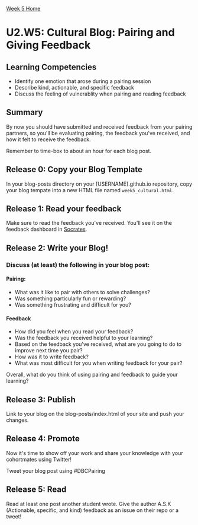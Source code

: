 [Week 5 Home](../)

# U2.W5: Cultural Blog: Pairing and Giving Feedback

## Learning Competencies
- Identify one emotion that arose during a pairing session
- Describe kind, actionable, and specific feedback
- Discuss the feeling of vulnerablity when pairing and reading feedback

## Summary
By now you should have submitted and received feedback from your pairing partners, so you'll be evaluating pairing, the feedback you've received, and how it felt to receive the feedback.

Remember to time-box to about an hour for each blog post.

## Release 0: Copy your Blog Template
In your blog-posts directory on your [USERNAME].github.io repository, copy your blog tempate into a new HTML file named `week5_cultural.html`.

## Release 1: Read your feedback
Make sure to read the feedback you've received. You'll see it on the feedback dashboard in [Socrates](https://socrates.devbootcamp.com/feedback).

## Release 2: Write your Blog!

### Discuss (at least) the following in your blog post:
#### Pairing:
- What was it like to pair with others to solve challenges?
- Was something particularly fun or rewarding?
- Was something frustrating and difficult for you?

#### Feedback
- How did you feel when you read your feedback?
- Was the feedback you received helpful to your learning?
- Based on the feedback you've received, what are you going to
do to improve next time you pair?
- How was it to write feedback?
- What was most difficult for you when writing feedback for your pair?

Overall, what do you think of using pairing and feedback to guide your learning?

## Release 3: Publish
Link to your blog on the blog-posts/index.html of your site and push your changes.

## Release 4: Promote
Now it's time to show off your work and share your knowledge with your cohortmates using Twitter!

Tweet your blog post using #DBCPairing

## Release 5: Read
Read at least one post another student wrote. Give the author A.S.K (Actionable, specific, and kind) feedback as an issue on their repo or a tweet!